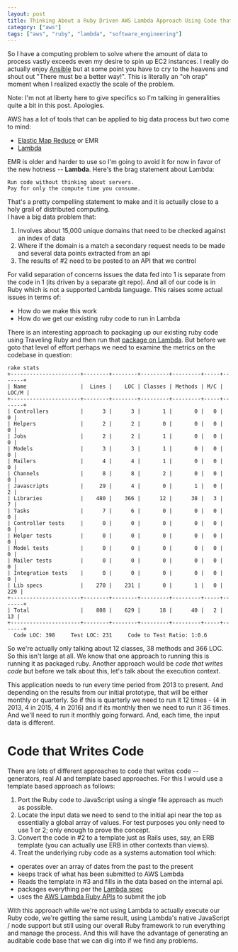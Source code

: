 ```yaml
---
layout: post
title: Thinking About a Ruby Driven AWS Lambda Approach Using Code that Writes Code
category: ["aws"]
tags: ["aws", "ruby", "lambda", "software_engineering"]
---
```

So I have a computing problem to solve where the amount of data to process vastly exceeds even my desire to spin up EC2 instances.  I really do actually enjoy [Ansible](https://fuzzygroup.github.io/blog/tag.html#ansible) but at some point you have to cry to the heavens and shout out "There must be a better way!".  This is literally an "oh crap" moment when I realized exactly the scale of the problem.  

Note: I'm not at liberty here to give specifics so I'm talking in generalities quite a bit in this post.  Apologies.

AWS has a lot of tools that can be applied to big data process but two come to mind:

* [Elastic Map Reduce](https://aws.amazon.com/emr/) or EMR
* [Lambda](https://aws.amazon.com/lambda/)

EMR is older and harder to use so I'm going to avoid it for now in favor of the new hotness -- **Lambda**.  Here's the brag statement about Lambda:

    Run code without thinking about servers.
    Pay for only the compute time you consume.

That's a pretty compelling statement to make and it is actually close to a holy grail of distributed computing.  
I have a big data problem that:

1. Involves about 15,000 unique domains that need to be checked against an index of data
2. Where if the domain is a match a secondary request needs to be made and several data points extracted from an api
3. The results of #2 need to be posted to an API that we control

For valid separation of concerns issues the data fed into 1 is separate from the code in 1 (its driven by a separate git repo).  And all of our code is in Ruby which is not a supported Lambda language.  This raises some actual issues in terms of: 

* How do we make this work
* How do we get our existing ruby code to run in Lambda

There is an interesting approach to packaging up our existing ruby code using Traveling Ruby and then run that [package on Lambda](https://www.krautcomputing.com/blog/2016/02/29/how-to-run-ruby-scripts-on-aws-lambda-using-ansible/).  But before we goto that level of effort perhaps we need to examine the metrics on the codebase in question:

    rake stats
    +----------------------+--------+--------+---------+---------+-----+-------+
    | Name                 |  Lines |    LOC | Classes | Methods | M/C | LOC/M |
    +----------------------+--------+--------+---------+---------+-----+-------+
    | Controllers          |      3 |      3 |       1 |       0 |   0 |     0 |
    | Helpers              |      2 |      2 |       0 |       0 |   0 |     0 |
    | Jobs                 |      2 |      2 |       1 |       0 |   0 |     0 |
    | Models               |      3 |      3 |       1 |       0 |   0 |     0 |
    | Mailers              |      4 |      4 |       1 |       0 |   0 |     0 |
    | Channels             |      8 |      8 |       2 |       0 |   0 |     0 |
    | Javascripts          |     29 |      4 |       0 |       1 |   0 |     2 |
    | Libraries            |    480 |    366 |      12 |      38 |   3 |     7 |
    | Tasks                |      7 |      6 |       0 |       0 |   0 |     0 |
    | Controller tests     |      0 |      0 |       0 |       0 |   0 |     0 |
    | Helper tests         |      0 |      0 |       0 |       0 |   0 |     0 |
    | Model tests          |      0 |      0 |       0 |       0 |   0 |     0 |
    | Mailer tests         |      0 |      0 |       0 |       0 |   0 |     0 |
    | Integration tests    |      0 |      0 |       0 |       0 |   0 |     0 |
    | Lib specs            |    270 |    231 |       0 |       1 |   0 |   229 |
    +----------------------+--------+--------+---------+---------+-----+-------+
    | Total                |    808 |    629 |      18 |      40 |   2 |    13 |
    +----------------------+--------+--------+---------+---------+-----+-------+
      Code LOC: 398     Test LOC: 231     Code to Test Ratio: 1:0.6
      
So we're actually only talking about 12 classes, 38 methods and 366 LOC.  So this isn't large at all.  We know that one approach to running this is running it as packaged ruby.  Another approach would be *code that writes code* but before we talk about this, let's talk about the execution context.

This application needs to run every time period from 2013 to present.  And depending on the results from our initial prototype, that will be either monthly or quarterly.  So if this is quarterly we need to run it 12 times - (4 in 2013, 4 in 2015, 4 in 2016) and if its monthly then we need to run it 36 times.  And we'll need to run it monthly going forward.  And, each time, the input data is different.

# Code that Writes Code

There are lots of different approaches to code that writes code -- generators, real AI and template based approaches.  For this I would use a template based approach as follows:

1.  Port the Ruby code to JavaScript using a single file approach as much as possible.  
2.  Locate the input data we need to send to the initial api near the top as essentially a global array of values.  For test purposes you only need to use 1 or 2; only enough to prove the concept.
3.  Convert the code in #2 to a template just as Rails uses, say, an ERB template (you can actually use ERB in other contexts than views).
4.  Treat the underlying ruby code as a systems automation tool which:

* operates over an array of dates from the past to the present
* keeps track of what has been submitted to AWS Lambda
* Reads the template in #3 and fills in the data based on the internal api.  
* packages everything per the [Lambda spec](http://docs.aws.amazon.com/lambda/latest/dg/nodejs-create-deployment-pkg.html)
* uses the [AWS Lambda Ruby APIs](http://docs.aws.amazon.com/sdkforruby/api/Aws/Lambda/Client.html) to submit the job

With this approach while we're not using Lambda to actually execute our Ruby code, we're getting the same result, using Lambda's native JavaScript / node support but still using our overall Ruby framework to run everything and manage the process.  And this will have the advantage of generating an auditable code base that we can dig into if we find any problems.